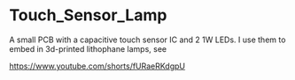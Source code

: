 # Touch_Sensor_Lamp
A small PCB with a capacitive touch sensor IC and 2 1W LEDs.  I use them to embed in 3d-printed lithophane lamps, see 

https://www.youtube.com/shorts/fURaeRKdgpU
